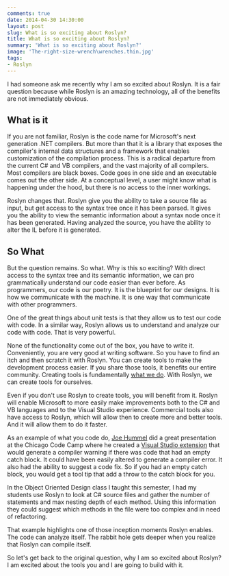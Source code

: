 ```yaml
---
comments: true
date: 2014-04-30 14:30:00
layout: post
slug: What is so exciting about Roslyn?
title: What is so exciting about Roslyn?
summary: 'What is so exciting about Roslyn?'
image: 'The-right-size-wrench\wrenches.thin.jpg'
tags:
- Roslyn
---
```


I had someone ask me recently why I am so excited about Roslyn. It is a fair question because while Roslyn is an amazing technology, all of the benefits are not immediately obvious. 

## What is it ##

If you are not familiar, Roslyn is the code name for Microsoft's next generation .NET compilers. But more than that it is a library that exposes the compiler's internal data structures and a framework that enables customization of the compilation process. This is a radical departure from the current C# and VB compilers, and the vast majority of all compilers. Most compilers are black boxes. Code goes in one side and an executable comes out the other side. At a conceptual level, a user might know what is happening under the hood, but there is no access to the inner workings. 

Roslyn changes that. Roslyn give you the ability to take a source file as input, but get access to the syntax tree once it has been parsed. It gives you the ability to view the semantic information about a syntax node once it has been generated. Having analyzed the source, you have the ability to alter the IL before it is generated.

## So What ##
But the question remains. So what. Why is this so exciting? With direct access to the syntax tree and its semantic information, we can pro grammatically understand our code easier than ever before. As programmers, our code is our poetry. It is the blueprint for our designs. It is how we communicate with the machine. It is one way that communicate with other programmers. 

One of the great things about unit tests is that they allow us to test our code with code. In a similar way, Roslyn allows us to understand and analyze our code with code. That is very powerful.

None of the functionality come out of the box, you have to write it. Conveniently, you are very good at writing software. So you have to find an itch and then scratch it with Roslyn. You can create tools to make the development process easier. If you share those tools, it benefits our entire community. Creating tools is fundamentally [what we do](http://www.cs.unc.edu/~brooks/Toolsmith-CACM.pdf). With Roslyn, we can create tools for ourselves.

Even if you don't use Roslyn to create tools, you will benefit from it. Roslyn will enable Microsoft to more easily make improvements both to the C# and VB languages and to the Visual Studio experience. Commercial tools also have access to Roslyn, which will allow then to create more and better tools. And it will allow them to do it faster.

As an example of what you code do, [Joe Hummel](http://blog.joehummel.net/) did a great presentation at the Chicago Code Camp where he created a [Visual Studio extension](http://joehummel.net/downloads.html) that would generate a compiler warning if there was code that had an empty catch block. It could have been easily altered to generate a compiler error. It also had the ability to suggest a code fix. So if you had an empty catch block, you would get a tool tip that add a throw to the catch block for you.

In the Object Oriented Design class I taught this semester, I had my students use Roslyn to look at C# source files and gather the number of statements and max nesting depth of each method. Using this information they could suggest which methods in the file were too complex and in need of refactoring. 

That example highlights one of those inception moments Roslyn enables. The code can analyze itself. The rabbit hole gets deeper when you realize that Roslyn can compile itself.

So let's get back to the original question, why I am so excited about Roslyn? I am excited about the tools you and I are going to build with it.
